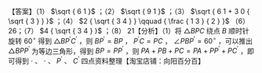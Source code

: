【答案】（1） $\sqrt { 6 1 }$ ；（2） $\sqrt { 9 1 }$ ；（3） $\sqrt { 6 1 + 3 0 { \sqrt { 3 } } }$ ；（4） $2 { \sqrt { 3 4 } } \qquad { \frac { 1 3 } { 2 } }$ （6）26；（7） $4 { \sqrt { 3 4 } }$ ；（8） 21【分析】（1）将 $\triangle B P C$ 绕点 $B$ 顺时针旋转 $6 0 ^ { \circ }$ 得到 $\triangle B P ^ { \prime } C ^ { \prime }$ ，则 $B P ^ { \prime } = B P$ ， $P ^ { \prime } C = P C$ ， $\angle P B P ^ { \prime } = 6 0 ^ { \circ }$ ，可以推出 $\triangle B P P ^ { \prime }$ 为等边三角形，得到 $B P = P P ^ { \prime }$ ，则 $P A + P B + P C = P A + P P ^ { \prime } + P C ^ { \prime }$ ，即可得到 $\cdot$ 、 $\cdot$ 、 $P ^ { \prime }$ 、 $C ^ { \prime }$ 四点资料整理【淘宝店铺：向阳百分百】

